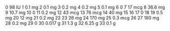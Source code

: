 0 98 IU
1 0.1 mg
2 0.1 mg
3 0.2 mg
4 0.2 mg
5 0.1 mg
6 0
7 17 mcg
8 36.6 mg
9 10.7 mg
10 0
11 0.2 mg
12 43 mcg
13 76 mcg
14 40 mg
15 
16 
17 0
18 
19 0.5 mg
20 12 mg
21 0.2 mg
22 
23 26 mg
24 170 mg
25 0.3 mcg
26
27 180 mg
28 0.2 mg
29 0
30 0.017 g
31 1.3 g
32 6.25 g
33 0.1 g
